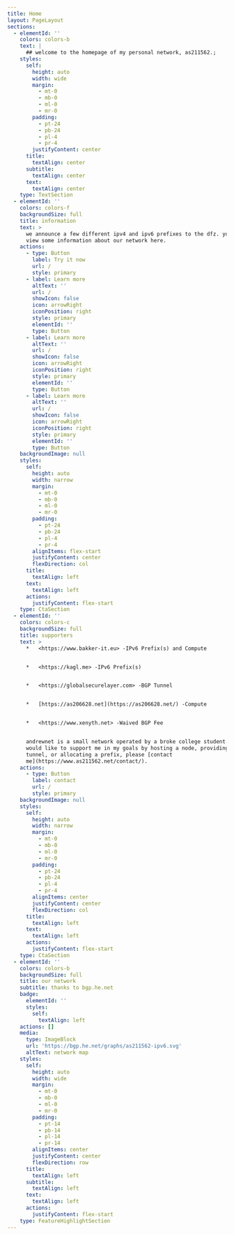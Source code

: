 ```yaml
---
title: Home
layout: PageLayout
sections:
  - elementId: ''
    colors: colors-b
    text: |
      ## welcome to the homepage of my personal network, as211562.;
    styles:
      self:
        height: auto
        width: wide
        margin:
          - mt-0
          - mb-0
          - ml-0
          - mr-0
        padding:
          - pt-24
          - pb-24
          - pl-4
          - pr-4
        justifyContent: center
      title:
        textAlign: center
      subtitle:
        textAlign: center
      text:
        textAlign: center
    type: TextSection
  - elementId: ''
    colors: colors-f
    backgroundSize: full
    title: information
    text: >
      we announce a few different ipv4 and ipv6 prefixes to the dfz. you can
      view some information about our network here.
    actions:
      - type: Button
        label: Try it now
        url: /
        style: primary
      - label: Learn more
        altText: ''
        url: /
        showIcon: false
        icon: arrowRight
        iconPosition: right
        style: primary
        elementId: ''
        type: Button
      - label: Learn more
        altText: ''
        url: /
        showIcon: false
        icon: arrowRight
        iconPosition: right
        style: primary
        elementId: ''
        type: Button
      - label: Learn more
        altText: ''
        url: /
        showIcon: false
        icon: arrowRight
        iconPosition: right
        style: primary
        elementId: ''
        type: Button
    backgroundImage: null
    styles:
      self:
        height: auto
        width: narrow
        margin:
          - mt-0
          - mb-0
          - ml-0
          - mr-0
        padding:
          - pt-24
          - pb-24
          - pl-4
          - pr-4
        alignItems: flex-start
        justifyContent: center
        flexDirection: col
      title:
        textAlign: left
      text:
        textAlign: left
      actions:
        justifyContent: flex-start
    type: CtaSection
  - elementId: ''
    colors: colors-c
    backgroundSize: full
    title: supporters
    text: >
      *   <https://www.bakker-it.eu> -IPv6 Prefix(s) and Compute


      *   <https://kagl.me> -IPv6 Prefix(s)


      *   <https://globalsecurelayer.com> -BGP Tunnel


      *   [https://as206628.net](https://as206628.net/) -Compute


      *   <https://www.xenyth.net> -Waived BGP Fee


      andrewnet is a small network operated by a broke college student. if you
      would like to support me in my goals by hosting a node, providing a
      tunnel, or allocating a prefix, please [contact
      me](https://www.as211562.net/contact/).
    actions:
      - type: Button
        label: contact
        url: /
        style: primary
    backgroundImage: null
    styles:
      self:
        height: auto
        width: narrow
        margin:
          - mt-0
          - mb-0
          - ml-0
          - mr-0
        padding:
          - pt-24
          - pb-24
          - pl-4
          - pr-4
        alignItems: center
        justifyContent: center
        flexDirection: col
      title:
        textAlign: left
      text:
        textAlign: left
      actions:
        justifyContent: flex-start
    type: CtaSection
  - elementId: ''
    colors: colors-b
    backgroundSize: full
    title: our network
    subtitle: thanks to bgp.he.net
    badge:
      elementId: ''
      styles:
        self:
          textAlign: left
    actions: []
    media:
      type: ImageBlock
      url: 'https://bgp.he.net/graphs/as211562-ipv6.svg'
      altText: network map
    styles:
      self:
        height: auto
        width: wide
        margin:
          - mt-0
          - mb-0
          - ml-0
          - mr-0
        padding:
          - pt-14
          - pb-14
          - pl-14
          - pr-14
        alignItems: center
        justifyContent: center
        flexDirection: row
      title:
        textAlign: left
      subtitle:
        textAlign: left
      text:
        textAlign: left
      actions:
        justifyContent: flex-start
    type: FeatureHighlightSection
---
```

